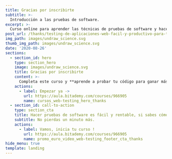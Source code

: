 ```yaml
---
title: Gracias por inscribirte
subtitle: >-
  Introducción a las pruebas de software.
excerpt: >-
  Curso online para aprender las técnicas de pruebas de software y hacer testing fácil y rentable.
post_url: /thanks/testing-de-aplicaciones-web-facil-y-productivo-para-todos/
img_path: images/undraw_science.svg
thumb_img_path: images/undraw_science.svg
date: '2020-08-26'
sections:
  - section_id: hero
    type: section_hero
    image: images/undraw_science.svg
    title: Gracias por inscribirte
    content: >-
      Completa este curso y **aprende a probar tu código para ganar más confianza y tranquilidad.**
    actions:
      - label: Empezar ya ->
        url: https://aula.bitademy.com/courses/966905
        name: cursos_web-testing_hero_thanks
  - section_id: call-to-action
    type: section_cta
    title: Hacer pruebas de software es fácil y rentable, si sabes cómo.
    subtitle: No pierdas un minuto más.
    actions:
      - label: Vamos, inicia tu curso !
        url: https://aula.bitademy.com/courses/966905
        name: promo_euro_video_web-testing_footer_cta_thanks
hide_menu: true
template: landing
---
```

